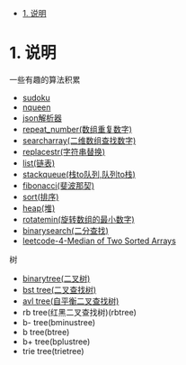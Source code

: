 <!-- TOC -->

- [1. 说明](#1-说明)

<!-- /TOC -->

<a id="markdown-1-说明" name="1-说明"></a>
# 1. 说明

一些有趣的算法积累

* [sudoku](sudoku)
* [nqueen](nqueen)
* [json解析器](json)
* [repeat_number(数组重复数字)](repeat_number)
* [searcharray(二维数组查找数字)](searcharray)
* [replacestr(字符串替换)](replacestr)
* [list(链表)](list)
* [stackqueue(栈to队列,队列to栈)](stackqueue)
* [fibonacci(斐波那契)](fibonacci)
* [sort(排序)](sort)
* [heap(堆)](heap)
* [rotatemin(旋转数组的最小数字)](rotatemin)
* [binarysearch(二分查找)](binarysearch)
* [leetcode-4-Median of Two Sorted Arrays](MedianofTwoSortedArrays)

树
* [binarytree(二叉树)](tree/binarytree)
* [bst tree(二叉查找树)](bsttree)
* [avl tree(自平衡二叉查找树)](avltree)
* rb tree(红黑二叉查找树)(rbtree)
* b- tree(bminustree)
* b tree(btree)
* b+ tree(bplustree)
* trie tree(trietree)
